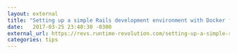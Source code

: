 ```yaml
---
layout: external
title: "Setting up a simple Rails development environment with Docker for fun and profit"
date:   2017-03-25 23:40:30 -0300
external_url: https://revs.runtime-revolution.com/setting-up-a-simple-rails-development-environment-with-docker-for-fun-and-profit-71b8aa0d33c1#.25b80glpx
categories: tips
---
```

